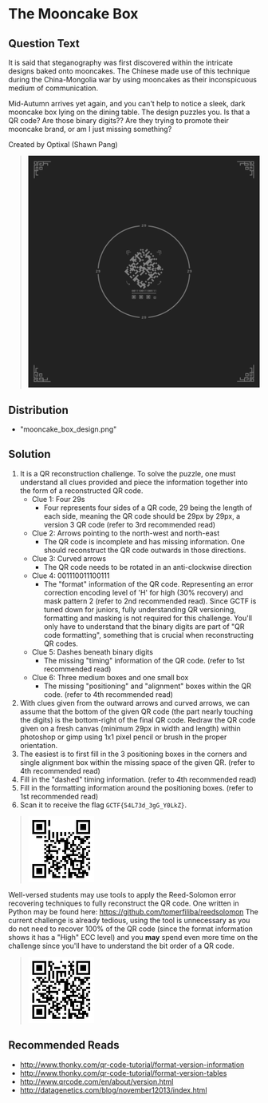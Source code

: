 # The Mooncake Box

## Question Text

It is said that steganography was first discovered within the intricate designs baked onto mooncakes. The Chinese made use of this technique during the China-Mongolia war by using mooncakes as their inconspicuous medium of communication.

Mid-Autumn arrives yet again, and you can't help to notice a sleek, dark mooncake box lying on the dining table. The design puzzles you. Is that a QR code? Are those binary digits?? Are they trying to promote their mooncake brand, or am I just missing something?

Created by Optixal (Shawn Pang)

>![Mooncake Box](distrib/mooncake_box_design.png)

## Distribution
* "mooncake_box_design.png"

## Solution
1. It is a QR reconstruction challenge. To solve the puzzle, one must understand all clues provided and piece the information together into the form of a reconstructed QR code.
    * Clue 1: Four 29s
        * Four represents four sides of a QR code, 29 being the length of each side, meaning the QR code should be 29px by 29px, a version 3 QR code (refer to 3rd recommended read)
    * Clue 2: Arrows pointing to the north-west and north-east
        * The QR code is incomplete and has missing information. One should reconstruct the QR code outwards in those directions.
    * Clue 3: Curved arrows
        * The QR code needs to be rotated in an anti-clockwise direction
    * Clue 4: 001110011100111
        * The "format" information of the QR code. Representing an error correction encoding level of 'H' for high (30% recovery) and mask pattern 2 (refer to 2nd recommended read). Since GCTF is tuned down for juniors, fully understanding QR versioning, formatting and masking is not required for this challenge. You'll only have to understand that the binary digits are part of "QR code formatting", something that is crucial when reconstructing QR codes.
    * Clue 5: Dashes beneath binary digits
        * The missing "timing" information of the QR code. (refer to 1st recommended read)
    * Clue 6: Three medium boxes and one small box
        * The missing "positioning" and "alignment" boxes within the QR code. (refer to 4th recommended read)
2. With clues given from the outward arrows and curved arrows, we can assume that the bottom of the given QR code (the part nearly touching the digits) is the bottom-right of the final QR code. Redraw the QR code given on a fresh canvas (minimum 29px in width and length) within photoshop or gimp using 1x1 pixel pencil or brush in the proper orientation. 
3. The easiest is to first fill in the 3 positioning boxes in the corners and single alignment box within the missing space of the given QR. (refer to 4th recommended read)
4. Fill in the "dashed" timing information. (refer to 4th recommended read)
5. Fill in the formatting information around the positioning boxes. (refer to 1st recommended read)
6. Scan it to receive the flag `GCTF{54L73d_3gG_Y0LkZ}`.

>![Reconstructed QR](solution/mooncake_solution.png)

Well-versed students may use tools to apply the Reed-Solomon error recovering techniques to fully reconstruct the QR code. One written in Python may be found here: https://github.com/tomerfiliba/reedsolomon The current challenge is already tedious, using the tool is unnecessary as you do not need to recover 100% of the QR code (since the format information shows it has a "High" ECC level) and you **may** spend even more time on the challenge since you'll have to understand the bit order of a QR code.

>![Fully Reconstructed QR](solution/mooncake_solution_complete.png)

## Recommended Reads
* http://www.thonky.com/qr-code-tutorial/format-version-information
* http://www.thonky.com/qr-code-tutorial/format-version-tables
* http://www.qrcode.com/en/about/version.html
* http://datagenetics.com/blog/november12013/index.html
